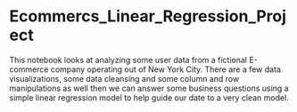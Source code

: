 # Ecommercs_Linear_Regression_Project
This notebook looks at analyzing some user data from a fictional E-commerce company operating out of New York City. There are a few data visualizations, some data cleansing and some column and row manipulations as well then we can answer some business questions using a simple linear regression model to help guide our date to a very clean model.
